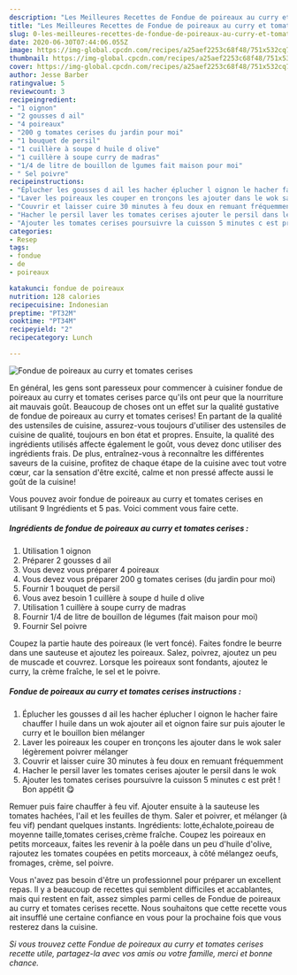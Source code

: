 ```yaml
---
description: "Les Meilleures Recettes de Fondue de poireaux au curry et tomates cerises"
title: "Les Meilleures Recettes de Fondue de poireaux au curry et tomates cerises"
slug: 0-les-meilleures-recettes-de-fondue-de-poireaux-au-curry-et-tomates-cerises
date: 2020-06-30T07:44:06.055Z
image: https://img-global.cpcdn.com/recipes/a25aef2253c68f48/751x532cq70/fondue-de-poireaux-au-curry-et-tomates-cerises-photo-principale-de-la-recette.jpg
thumbnail: https://img-global.cpcdn.com/recipes/a25aef2253c68f48/751x532cq70/fondue-de-poireaux-au-curry-et-tomates-cerises-photo-principale-de-la-recette.jpg
cover: https://img-global.cpcdn.com/recipes/a25aef2253c68f48/751x532cq70/fondue-de-poireaux-au-curry-et-tomates-cerises-photo-principale-de-la-recette.jpg
author: Jesse Barber
ratingvalue: 5
reviewcount: 3
recipeingredient:
- "1 oignon"
- "2 gousses d ail"
- "4 poireaux"
- "200 g tomates cerises du jardin pour moi"
- "1 bouquet de persil"
- "1 cuillère à soupe d huile d olive"
- "1 cuillère à soupe curry de madras"
- "1/4 de litre de bouillon de lgumes fait maison pour moi"
- " Sel poivre"
recipeinstructions:
- "Éplucher les gousses d ail les hacher éplucher l oignon le hacher faire chauffer l huile dans un wok ajouter ail et oignon faire sur puis ajouter le curry et le bouillon bien mélanger"
- "Laver les poireaux les couper en tronçons les ajouter dans le wok saler légèrement poivrer mélanger"
- "Couvrir et laisser cuire 30 minutes à feu doux en remuant fréquemment"
- "Hacher le persil laver les tomates cerises ajouter le persil dans le wok"
- "Ajouter les tomates cerises poursuivre la cuisson 5 minutes c est prêt ! Bon appétit 😋"
categories:
- Resep
tags:
- fondue
- de
- poireaux

katakunci: fondue de poireaux 
nutrition: 128 calories
recipecuisine: Indonesian
preptime: "PT32M"
cooktime: "PT34M"
recipeyield: "2"
recipecategory: Lunch

---
```



![Fondue de poireaux au curry et tomates cerises](https://img-global.cpcdn.com/recipes/a25aef2253c68f48/751x532cq70/fondue-de-poireaux-au-curry-et-tomates-cerises-photo-principale-de-la-recette.jpg)

En général, les gens sont paresseux pour commencer à cuisiner fondue de poireaux au curry et tomates cerises parce qu'ils ont peur que la nourriture ait mauvais goût. Beaucoup de choses ont un effet sur la qualité gustative de fondue de poireaux au curry et tomates cerises! En partant de la qualité des ustensiles de cuisine, assurez-vous toujours d'utiliser des ustensiles de cuisine de qualité, toujours en bon état et propres. Ensuite, la qualité des ingrédients utilisés affecte également le goût, vous devez donc utiliser des ingrédients frais. De plus, entraînez-vous à reconnaître les différentes saveurs de la cuisine, profitez de chaque étape de la cuisine avec tout votre cœur, car la sensation d'être excité, calme et non pressé affecte aussi le goût de la cuisine!

<!--inarticleads1-->

Vous pouvez avoir fondue de poireaux au curry et tomates cerises en utilisant 9 Ingrédients et 5 pas. Voici comment vous faire cette.

##### Ingrédients de fondue de poireaux au curry et tomates cerises :

1. Utilisation 1 oignon
1. Préparer 2 gousses d ail
1. Vous devez vous préparer 4 poireaux
1. Vous devez vous préparer 200 g tomates cerises (du jardin pour moi)
1. Fournir 1 bouquet de persil
1. Vous avez besoin 1 cuillère à soupe d huile d olive
1. Utilisation 1 cuillère à soupe curry de madras
1. Fournir 1/4 de litre de bouillon de légumes (fait maison pour moi)
1. Fournir  Sel poivre


Coupez la partie haute des poireaux (le vert foncé). Faites fondre le beurre dans une sauteuse et ajoutez les poireaux. Salez, poivrez, ajoutez un peu de muscade et couvrez. Lorsque les poireaux sont fondants, ajoutez le curry, la crème fraîche, le sel et le poivre. 

<!--inarticleads2-->

##### Fondue de poireaux au curry et tomates cerises instructions :

1. Éplucher les gousses d ail les hacher éplucher l oignon le hacher faire chauffer l huile dans un wok ajouter ail et oignon faire sur puis ajouter le curry et le bouillon bien mélanger
1. Laver les poireaux les couper en tronçons les ajouter dans le wok saler légèrement poivrer mélanger
1. Couvrir et laisser cuire 30 minutes à feu doux en remuant fréquemment
1. Hacher le persil laver les tomates cerises ajouter le persil dans le wok
1. Ajouter les tomates cerises poursuivre la cuisson 5 minutes c est prêt ! Bon appétit 😋


Remuer puis faire chauffer à feu vif. Ajouter ensuite à la sauteuse les tomates hachées, l&#39;ail et les feuilles de thym. Saler et poivrer, et mélanger (à feu vif) pendant quelques instants. Ingrédients: lotte,échalote,poireau de moyenne taille,tomates cerises,crème fraîche. Coupez les poireaux en petits morceaux, faites les revenir à la poêle dans un peu d&#39;huile d&#39;olive, rajoutez les tomates coupées en petits morceaux, à côté mélangez oeufs, fromages, crème, sel poivre. 

<!--inarticleads1-->

<p>
Vous n'avez pas besoin d'être un professionnel pour préparer un excellent repas. Il y a beaucoup de recettes qui semblent difficiles et accablantes, mais qui restent en fait, assez simples parmi celles de Fondue de poireaux au curry et tomates cerises recette. Nous souhaitons que cette recette vous ait insufflé une certaine confiance en vous pour la prochaine fois que vous resterez dans la cuisine.
</p>

<p>
<i>Si vous trouvez cette Fondue de poireaux au curry et tomates cerises recette utile, partagez-la avec vos amis ou votre famille, merci et bonne chance.</i>
</p>
